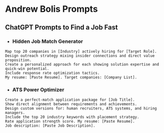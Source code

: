 # Andrew Bolis Prompts

## ChatGPT Prompts to Find a Job Fast

- ### Hidden Job Match Generator
```
Map top 20 companies in [Industry] actively hiring for [Target Role].
Design outreach strategy mixing insider connections and direct value proposition.
Create a personalized approach for each showing solution expertise and quick-win potential.
Include response rate optimization tactics.
My resume: [Paste Resume]. Target companies: [Company List].
```
- ### ATS Power Optimizer
```
Create a perfect-match application package for [Job Title].
Show direct alignment between requirements and achievements.
Design custom versions for: human recruiters, ATS systems, and hiring managers.
Include the top 20 industry keywords with placement strategy.
Rate application strength score. My resume: [Paste Resume].
Job description: [Paste Job Description].
```
